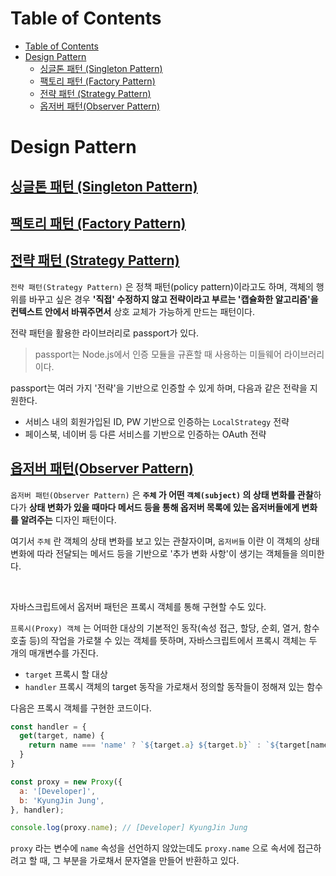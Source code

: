 # Table of Contents
- [Table of Contents](#table-of-contents)
- [Design Pattern](#design-pattern)
  - [싱글톤 패턴 (Singleton Pattern)](#싱글톤-패턴-singleton-pattern)
  - [팩토리 패턴 (Factory Pattern)](#팩토리-패턴-factory-pattern)
  - [전략 패턴 (Strategy Pattern)](#전략-패턴-strategy-pattern)
  - [옵저버 패턴(Observer Pattern)](#옵저버-패턴observer-pattern)
  
# Design Pattern
## [싱글톤 패턴 (Singleton Pattern)](/design-pattern/singleton/index.js)

## [팩토리 패턴 (Factory Pattern)](/design-pattern/factory/index.js)

## [전략 패턴 (Strategy Pattern)](/design-pattern/strategy/index.js)
`전략 패턴(Strategy Pattern)` 은 정책 패턴(policy pattern)이라고도 하며, 객체의 행위를 바꾸고 싶은 경우 **'직접' 수정하지 않고 전략이라고 부르는 '캡슐화한 알고리즘'을 컨텍스트 안에서 바꿔주면서** 상호 교체가 가능하게 만드는 패턴이다.


전략 패턴을 활용한 라이브러리로 passport가 있다.
> passport는 Node.js에서 인증 모듈을 규횬할 때 사용하는 미들웨어 라이브러리이다.

passport는 여러 가지 '전략'을 기반으로 인증할 수 있게 하며, 다음과 같은 전략을 지원한다.

- 서비스 내의 회원가입된 ID, PW 기반으로 인증하는 `LocalStrategy` 전략
- 페이스북, 네이버 등 다른 서비스를 기반으로 인증하는 OAuth 전략

## [옵저버 패턴(Observer Pattern)](/design-pattern/observer/index.js)
`옵저버 패턴(Observer Pattern)` 은 **`주체` 가 어떤 `객체(subject)` 의 상태 변화를 관찰**하다가 **상태 변화가 있을 때마다 메서드 등을 통해 옵저버 목록에 있는 옵저버들에게 변화를 알려주는** 디자인 패턴이다.

여기서 `주체` 란 객체의 상태 변화를 보고 있는 관찰자이며, `옵저버들` 이란 이 객체의 상태 변화에 따라 전달되는 메서드 등을 기반으로 '추가 변화 사항'이 생기는 객체들을 의미한다.

<br>

자바스크립트에서 옵저버 패턴은 프록시 객체를 통해 구현할 수도 있다.

`프록시(Proxy) 객체` 는 어떠한 대상의 기본적인 동작(속성 접근, 할당, 순회, 열거, 함수 호출 등)의 작업을 가로챌 수 있는 객체를 뜻하며, 자바스크립트에서 프록시 객체는 두 개의 매개변수를 가진다.

- `target` 프록시 할 대상
- `handler` 프록시 객체의 target 동작을 가로채서 정의할 동작들이 정해져 있는 함수

다음은 프록시 객체를 구현한 코드이다.

```js
const handler = {
  get(target, name) {
    return name === 'name' ? `${target.a} ${target.b}` : `${target[name]}`
  }
}

const proxy = new Proxy({
  a: '[Developer]',
  b: 'KyungJin Jung',
}, handler);

console.log(proxy.name); // [Developer] KyungJin Jung
```

`proxy` 라는 변수에 `name` 속성을 선언하지 않았는데도 `proxy.name` 으로 속서에 접근하려고 할 때, 그 부분을 가로채서 문자열을 만들어 반환하고 있다.

